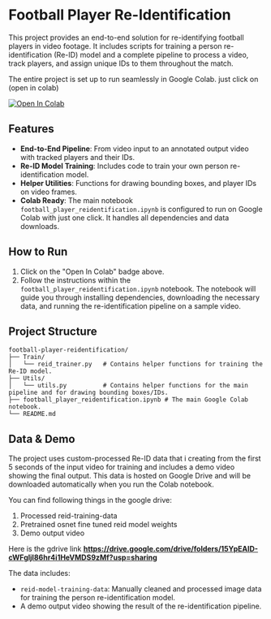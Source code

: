 # Football Player Re-Identification

This project provides an end-to-end solution for re-identifying football players in video footage. It includes scripts for training a person re-identification (Re-ID) model and a complete pipeline to process a video, track players, and assign unique IDs to them throughout the match.

The entire project is set up to run seamlessly in Google Colab. just click on (open in colab)

[![Open In Colab](https://colab.research.google.com/assets/colab-badge.svg)](https://colab.research.google.com/github/flatneuron/football-player-reidentification/blob/main/football_player_reidentification.ipynb)

## Features

-   **End-to-End Pipeline**: From video input to an annotated output video with tracked players and their IDs.
-   **Re-ID Model Training**: Includes code to train your own person re-identification model.
-   **Helper Utilities**: Functions for drawing bounding boxes, and player IDs on video frames.
-   **Colab Ready**: The main notebook `football_player_reidentification.ipynb` is configured to run on Google Colab with just one click. It handles all dependencies and data downloads.

## How to Run

1.  Click on the "Open In Colab" badge above.
2.  Follow the instructions within the `football_player_reidentification.ipynb` notebook. The notebook will guide you through installing dependencies, downloading the necessary data, and running the re-identification pipeline on a sample video.

## Project Structure

```
football-player-reidentification/
├── Train/
│   └── reid_trainer.py   # Contains helper functions for training the Re-ID model.
├── Utils/
│   └── utils.py          # Contains helper functions for the main pipeline and for drawing bounding boxes/IDs.
├── football_player_reidentification.ipynb # The main Google Colab notebook.
└── README.md
```

## Data & Demo

The project uses custom-processed Re-ID data that i creating from the first 5 seconds of the input video for training and includes a demo video showing the final output. This data is hosted on Google Drive and will be downloaded automatically when you run the Colab notebook.

You can  find following things in the google drive:
1.  Processed reid-training-data 
2.  Pretrained osnet fine tuned reid model weights
3.  Demo output video

Here is the gdrive link
**https://drive.google.com/drive/folders/15YpEAID-cWFgljI86hr4i1HeVMDS9zMf?usp=sharing**

The data includes:
- `reid-model-training-data`: Manually cleaned and processed image data for training the person re-identification model.
- A demo output video showing the result of the re-identification pipeline.
